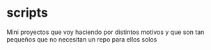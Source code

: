 # scripts
Mini proyectos que voy haciendo por distintos motivos y que son tan pequeños que no necesitan un repo para ellos solos
